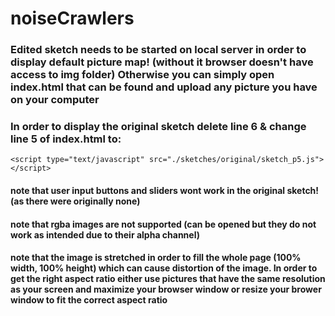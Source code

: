 # noiseCrawlers

### Edited sketch needs to be started on local server in order to display default picture map! (without it browser doesn't have access to img folder) Otherwise you can simply open index.html that can be found and upload any picture you have on your computer
     

### In order to display the original sketch delete line 6 & change line 5 of index.html to:
`<script type="text/javascript" src="./sketches/original/sketch_p5.js"></script>`

#### note that user input buttons and sliders wont work in the original sketch! (as there were originally none)
#### note that rgba images are not supported (can be opened but they do not work as intended due to their alpha channel)
#### note that the image is stretched in order to fill the whole page (100% width, 100% height) which can cause distortion of the image. In order to get the right aspect ratio either use pictures that have the same resolution as your screen and maximize your browser window or resize your brower window to fit the correct aspect ratio


